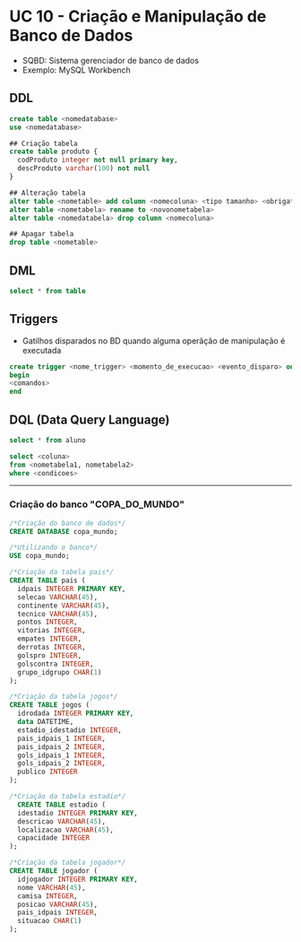 # UC 10 - Criação e Manipulação de Banco de Dados

- SQBD: Sistema gerenciador de banco de dados
- Exemplo: MySQL Workbench

## DDL

```sql
create table <nomedatabase>
use <nomedatabase>
```

```sql
## Criação tabela
create table produto {
  codProduto integer not null primary key,
  descProduto varchar(100) not null
}

## Alteração tabela
alter table <nometable> add column <nomecoluna> <tipo tamanho> <obrigatoriedade>
alter table <nometabela> rename to <novonometabela>
alter table <nomedatabela> drop column <nomecoluna>

## Apagar tabela
drop table <nometable>
```

## DML
```sql
select * from table
```

## Triggers
- Gatilhos disparados no BD quando alguma operãção de manipulação é executada

```sql
create trigger <nome_trigger> <momento_de_execucao> <evento_disparo> on <nome_tabela> for each row
begin
<comandos>
end
```

## DQL (Data Query Language)
```sql
select * from aluno

select <coluna>
from <nometabela1, nometabela2>
where <condicoes>
```

---

### Criação do banco "COPA_DO_MUNDO"

```sql
/*Criação do banco de dados*/
CREATE DATABASE copa_mundo;

/*Utilizando o banco*/
USE copa_mundo;

/*Criação da tabela pais*/
CREATE TABLE pais (
  idpais INTEGER PRIMARY KEY,
  selecao VARCHAR(45),
  continente VARCHAR(45),
  tecnico VARCHAR(45),
  pontos INTEGER,
  vitorias INTEGER,
  empates INTEGER,
  derrotas INTEGER,
  golspro INTEGER,
  golscontra INTEGER,
  grupo_idgrupo CHAR(1)
);

/*Criação da tabela jogos*/
CREATE TABLE jogos (
  idrodada INTEGER PRIMARY KEY,
  data DATETIME,
  estadio_idestadio INTEGER,
  pais_idpais_1 INTEGER,
  pais_idpais_2 INTEGER,
  gols_idpais_1 INTEGER,
  gols_idpais_2 INTEGER,
  publico INTEGER
);

/*Criação da tabela estadio*/
  CREATE TABLE estadio (
  idestadio INTEGER PRIMARY KEY,
  descricao VARCHAR(45),
  localizacao VARCHAR(45),
  capacidade INTEGER
);

/*Criação da tabela jogador*/
CREATE TABLE jogador (
  idjogador INTEGER PRIMARY KEY,
  nome VARCHAR(45),
  camisa INTEGER,
  posicao VARCHAR(45),
  pais_idpais INTEGER,
  situacao CHAR(1)
);
```